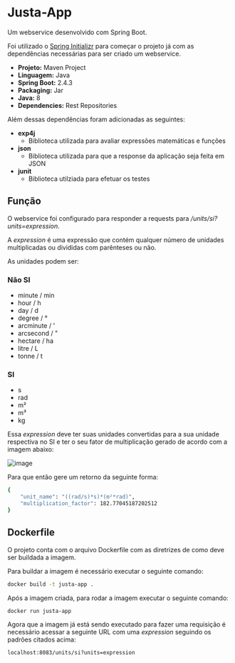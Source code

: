 # Justa-App

Um webservice desenvolvido com Spring Boot.

Foi utilizado o [Spring Initializr](https://start.spring.io/) para começar o projeto já com as dependências necessárias para ser criado um webservice.

- **Projeto:** Maven Project
- **Linguagem:** Java
- **Spring Boot:** 2.4.3
- **Packaging:** Jar
- **Java:** 8
- **Dependencies:** Rest Repositories

Além dessas dependências foram adicionadas as seguintes:

- **exp4j**
  - Biblioteca utilizada para avaliar expressões matemáticas e funções
- **json**
  - Biblioteca utilizada para que a response da aplicação seja feita em JSON
- **junit**
  - Biblioteca utilziada para efetuar os testes

## Função

O webservice foi configurado para responder a requests para */units/si?units=expression*.

A *expression* é uma expressão que contém qualquer número de unidades multiplicadas ou divididas com parênteses ou não.

As unidades podem ser:

### Não SI
- minute / min
- hour / h
- day / d
- degree / °
- arcminute / '
- arcsecond / "
- hectare / ha
- litre / L
- tonne / t

### SI 
- s
- rad
- m²
- m³
- kg

Essa *expression* deve ter suas unidades convertidas para a sua unidade respectiva no SI e ter o seu fator de multiplicação gerado de acordo com a imagem abaixo:

![image](https://user-images.githubusercontent.com/23312905/109373206-48f98a00-788c-11eb-979b-0d39feb98b07.png)

Para que então gere um retorno da seguinte forma:

```bash
{
    "unit_name": "((rad/s)*s)*(m²*rad)",
    "multiplication_factor": 182.77045187202512
}
```

## Dockerfile

O projeto conta com o arquivo Dockerfile com as diretrizes de como deve ser buildada a imagem.

Para buildar a imagem é necessário executar o seguinte comando:

```bash
docker build -t justa-app .
```

Após a imagem criada, para rodar a imagem executar o seguinte comando:

```bash
docker run justa-app
```

Agora que a imagem já está sendo executado para fazer uma requisição é necessário acessar a seguinte URL com uma *expression* seguindo os padrões citados acima:

```bash
localhost:8083/units/si?units=expression
```
